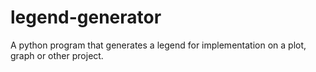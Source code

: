 # legend-generator
A python program that generates a legend for implementation on a plot, graph or other project.
